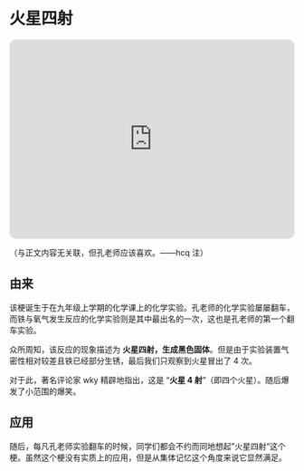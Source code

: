 # 火星四射

<iframe style="border-radius:12px" src="https://open.spotify.com/embed/track/3MytWN8L7shNYzGl4tAKRp?utm_source=generator" width="100%" height="352" frameBorder="0" allowfullscreen="" allow="autoplay; clipboard-write; encrypted-media; fullscreen; picture-in-picture" loading="lazy"></iframe>

（与正文内容无关联，但孔老师应该喜欢。——hcq 注）

## 由来

该梗诞生于在九年级上学期的化学课上的化学实验。孔老师的化学实验屡屡翻车，而铁与氧气发生反应的化学实验则是其中最出名的一次，这也是孔老师的第一个翻车实验。

众所周知，该反应的现象描述为 **火星四射，生成黑色固体**。但是由于实验装置气密性相对较差且铁已经部分生锈，最后我们只观察到火星冒出了 $4$ 次。

对于此，著名评论家 wky 精辟地指出，这是 “**火星 $4$ 射**”（即四个火星）。随后爆发了小范围的爆笑。

## 应用

随后，每凡孔老师实验翻车的时候，同学们都会不约而同地想起”火星四射“这个梗。虽然这个梗没有实质上的应用，但是从集体记忆这个角度来说它显然满足。
